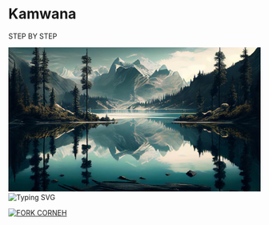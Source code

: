 # Kamwana
STEP 
BY 
STEP

![image alt](https://github.com/corneh-bot/Kamwana/blob/50619aa889c4941726454c2fd7f193a58e969563/painting-mountain-lake-with-mountain-background_188544-9126.webp)
<img src="https://readme-typing-svg.demolab.com?font=EB+Garamond&weight=800&size=28&duration=4000&pause=1000&random=false&width=435&lines=+CORNEH-TECH;WHATSAPP+☑️++BOT;DEVELOPED+BY+CORNEH" alt="Typing SVG" />
  </a>
</p>

<a href="https://github.com/corneh-bot/Kamwana.git/fork"><img src="https://img.shields.io/badge/FORK%20HERE-purple" alt="FORK CORNEH" width="150"></a>
